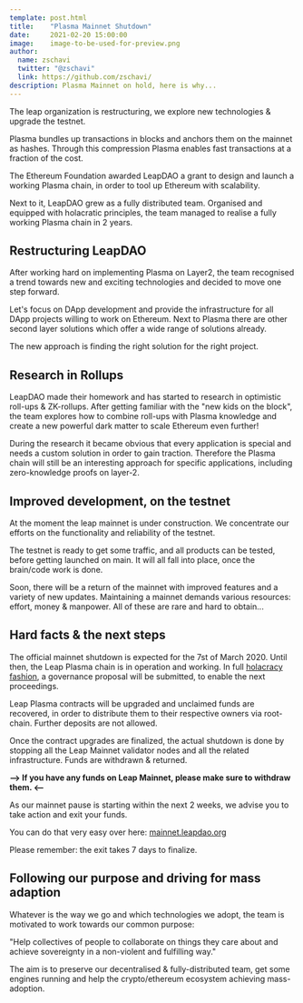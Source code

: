 ```yaml
---
template: post.html
title:    "Plasma Mainnet Shutdown"
date:     2021-02-20 15:00:00
image:    image-to-be-used-for-preview.png
author:
  name: zschavi
  twitter: "@zschavi"
  link: https://github.com/zschavi/
description: Plasma Mainnet on hold, here is why...
---
```

The leap organization is restructuring, we explore new technologies & upgrade the testnet.

Plasma bundles up transactions in blocks and anchors them on the mainnet as hashes. Through this compression Plasma enables fast transactions at a fraction of the cost.

The Ethereum Foundation awarded LeapDAO a grant to design and launch a working Plasma chain, in order to tool up Ethereum with scalability.

Next to it, LeapDAO grew as a fully distributed team. Organised and equipped with holacratic principles, the team managed to realise a fully working Plasma chain in 2 years.

## Restructuring LeapDAO
After working hard on implementing Plasma on Layer2, the team recognised a trend towards new and exciting technologies and decided to move one step forward.

Let's focus on DApp development and provide the infrastructure for all DApp projects willing to work on Ethereum. Next to Plasma there are other second layer solutions which offer a wide range of solutions already.

The new approach is finding the right solution for the right project.

## Research in Rollups
LeapDAO made their homework and has started to research in optimistic roll-ups & ZK-rollups. After getting familiar with the "new kids on the block", the team explores how to combine roll-ups with Plasma knowledge and create a new powerful dark matter to scale Ethereum even further!

During the research it became obvious that every application is special and needs a custom solution in order to gain traction. Therefore the Plasma chain will still be an interesting approach for specific applications, including zero-knowledge proofs on layer-2.

## Improved development, on the testnet
At the moment the leap mainnet is under construction. We concentrate our efforts on the functionality and reliability of the testnet.

The testnet is ready to get some traffic, and all products can be tested, before getting launched on main. It will all fall into place, once the brain/code work is done.

Soon, there will be a return of the mainnet with improved features and a variety of new updates. Maintaining a mainnet demands various resources: effort, money & manpower. All of these are rare and hard to obtain...

## Hard facts & the next steps
The official mainnet shutdown is expected for the 7st of March 2020. Until then, the Leap Plasma chain is in operation and working. In full [holacracy fashion](https://leapdao.org/blog/Minimal-Viable-Governance/), a governance proposal will be submitted, to enable the next proceedings.

Leap Plasma contracts will be upgraded and unclaimed funds are recovered, in order to distribute them to their respective owners via root-chain. Further deposits are not allowed.

Once the contract upgrades are finalized, the actual shutdown is done by stopping all the Leap Mainnet validator nodes and all the related infrastructure. Funds are withdrawn & returned.

**--> If you have any funds on Leap Mainnet, please make sure to withdraw them. <--**

As our mainnet pause is starting within the next 2 weeks, we advise you to take action and exit your funds.

You can do that very easy over here: [mainnet.leapdao.org](https://mainnet.leapdao.org)

Please remember: the exit takes 7 days to finalize.

## Following our purpose and driving for mass adaption
Whatever is the way we go and which technologies we adopt, the team is motivated to work towards our common purpose:

"Help collectives of people to collaborate on things they care about and achieve sovereignty in a non-violent and fulfilling way."

The aim is to preserve our decentralised & fully-distributed team, get some engines running and help the crypto/ethereum ecosystem achieving mass-adoption.
